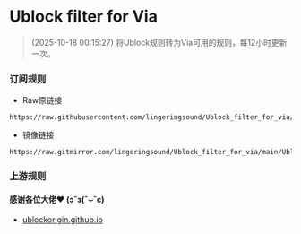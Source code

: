 # Ublock filter for Via
> (2025-10-18 00:15:27)
> 将Ublock规则转为Via可用的规则，每12小时更新一次。

### 订阅规则
- Raw原链接
```
https://raw.githubusercontent.com/lingeringsound/Ublock_filter_for_via/refs/heads/main/Ublock_filter_for_via.txt
```
- 镜像链接
```
https://raw.gitmirror.com/lingeringsound/Ublock_filter_for_via/main/Ublock_filter_for_via.txt
```

### 上游规则
#### 感谢各位大佬❤ (ɔˆз(ˆ⌣ˆc)
- [ublockorigin.github.io](https://ublockorigin.github.io/uAssets)
